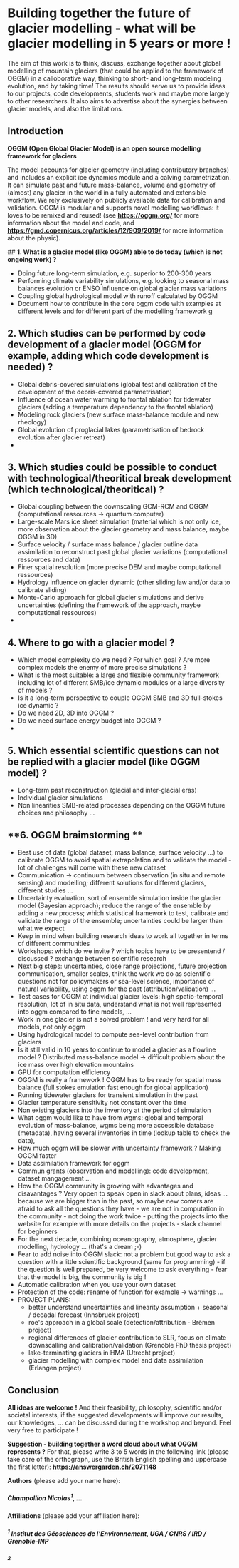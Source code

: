 # Building together the future of glacier modelling - what will be glacier modelling in 5 years or more !

The aim of this work is to think, discuss, exchange together about global modelling of mountain glaciers (that could be applied to the framework of OGGM) in a calloborative way, thinking to short- and long-term modeling evolution, and by taking time! The results should serve us to provide ideas to our projects, code developments, students work and maybe more largely to other researchers. It also aims to advertise about the synergies between glacier models, and also the limitations. 

## **Introduction**

**OGGM (Open Global Glacier Model) is an open source modelling framework for glaciers**

The model accounts for glacier geometry (including contributory branches) and includes an explicit ice dynamics module and a calving parametrization. It can simulate past and future mass-balance, volume and geometry of (almost) any glacier in the world in a fully automated and extensible workflow. We rely exclusively on publicly available data for calibration and validation. OGGM is modular and supports novel modelling workflows: it loves to be remixed and reused! (see **https://oggm.org/** for more information about the model and code, and **https://gmd.copernicus.org/articles/12/909/2019/** for more information about the physic).

## **1. What is a glacier model (like OGGM) able to do today (which is not ongoing work) ?**

- Doing future long-term simulation, e.g. superior to 200-300 years
- Performing climate variability simulations, e.g. looking to seasonal mass balances evolution or ENSO influence on global glacier mass variations
- Coupling global hydrological model with runoff calculated by OGGM
- Document how to contribute in the core oggm code with examples at different levels and for different part of the modelling framework
g

## **2. Which studies can be performed by code development of a glacier model (OGGM for example, adding which code development is needed) ?**

- Global debris-covered simulations (global test and calibration of the development of the debris-covered parametrisation)
- Influence of ocean water warming to frontal ablation for tidewater glaciers (adding a temperature dependency to the frontal ablation)
- Modeling rock glaciers (new surface mass-balance module and new rheology)
- Global evolution of proglacial lakes (parametrisation of bedrock evolution after glacier retreat)
- 

## **3. Which studies could be possible to conduct with technological/theoritical break development (which technological/theoritical) ?**

- Global coupling between the downscaling GCM-RCM and OGGM (computational ressources -> quantum computer)
- Large-scale Mars ice sheet simulation (material which is not only ice, more observation about the glacier geometry and mass balance, maybe OGGM in 3D)
- Surface velocity / surface mass balance / glacier outline data assimilation to reconstruct past global glacier variations (computational ressources and data)
- Finer spatial resolution (more precise DEM and maybe computational ressources)
- Hydrology influence on glacier dynamic (other sliding law and/or data to calibrate sliding)
- Monte-Carlo approach for global glacier simulations and derive uncertainties (defining the framework of the approach, maybe computational ressources)
- 

## **4. Where to go with a glacier model ?**

- Which model complexity do we need ? For which goal ? Are more complex models the enemy of more precise simulations ?
- What is the most suitable: a large and flexible community framework including lot of different SMB/ice dynamic modules or a large diversity of models ?
- Is it a long-term perspective to couple OGGM SMB and 3D full-stokes ice dynamic ?
- Do we need 2D, 3D into OGGM ?
- Do we need surface energy budget into OGGM ?
- 

## **5. Which essential scientific questions can not be replied with a glacier model (like OGGM model) ?**

- Long-term past reconstruction (glacial and inter-glacial eras)
- Individual glacier simulations
- Non linearities SMB-related processes depending on the OGGM future choices and philosophy ...

## **6. OGGM braimstorming **
- Best use of data (global dataset, mass balance, surface velocity ...) to calibrate OGGM to avoid spatial extrapolation and to validate the model - lot of challenges will come with these new dataset
- Communication -> continuum between observation (in situ and remote sensing) and modelling; different solutions for different glaciers, different studies ...
- Uncertainty evaluation, sort of ensemble simulation inside the glacier model (Bayesian approach); reduce the range of the ensemble by adding a new process; which statistical framework to test, calibrate and validate the range of the ensemble; uncertainties could be larger than what we expect
- Keep in mind when building research ideas to work all together in terms of different communities
- Workshops: which do we invite ? which topics have to be presentend / discussed ? exchange between scientific research
- Next big steps: uncertainties, close range projections, future projection communication, smaller scales, think the work we do as scientific questions not for policymakers or sea-level science, importance of natural variability, using oggm for the past (attribution/validation) ...
- Test cases for OGGM at individual glacier levels: high spatio-temporal resolution, lot of in situ data, understand what is not well represented into oggm compared to fine models, ...
- Work in one glacier is not a solved problem ! and very hard for all models, not only oggm
- Using hydrological model to compute sea-level contribution from glaciers
- Is it still valid in 10 years to continue to model a glacier as a flowline model ? Distributed mass-balance model -> difficult problem about the ice mass over high elevation mountains
- GPU for computation efficiency
- OGGM is really a framework ! OGGM has to be ready for spatial mass balance (full stokes emulation fast enough for global application)
- Running tidewater glaciers for transient simulation in the past
- Glacier temperature sensitivity not constant over the time
- Non existing glaciers into the inventory at the period of simulation
- What oggm would like to have from wgms: global and temporal evolution of mass-balance, wgms being more accessible database (metadata), having several inventories in time (lookup table to check the data), 
- How much oggm will be slower with uncertainty framework ? Making OGGM faster
- Data assimilation framework for oggm
- Commun grants (observation and modelling): code development, dataset mangagement ...
- How the OGGM community is growing with advantages and disavantages ? Very oppen to speak open in slack about plans, ideas ... because we are bigger than in the past, so maybe new comers are afraid to ask all the questions they have - we are not in computation in the community - not doing the work twice - putting the projects into the website for example with more details on the projects - slack channel for beginners 
- For the next decade, combining oceanography, atmosphere, glacier modelling, hydrology ... (that's a dream ;-) 
- Fear to add noise into OGGM slack: not a problem but good way to ask a question with a little scientific background (same for programming) - if the question is well prepared, be very welcome to ask everything - fear that the model is big, the community is big !
- Automatic calibration when you use your own dataset
- Protection of the code: rename of function for example -> warnings ...
- PROJECT PLANS:
  - better understand uncertainties and linearity assumption + seasonal / decadal forecast (Innsbruck project)
  - roe's approach in a global scale (detection/attribution - Brêmen project)
  - regional differences of glacier contribution to SLR, focus on climate downscalling and calibration/validation (Grenoble PhD thesis project)
  - lake-terminating glaciers in HMA (Utrecht project)
  - glacier modelling with complex model and data assimilation (Erlangen project)

## **Conclusion**

**All ideas are welcome !** And their feasibility, philosophy, scientific and/or societal interests, if the suggested developments will improve our results, our knowledges, ... can be discussed during the workshop and beyond. Feel very free to participate !

**Suggestion - building together a word cloud about what OGGM represents ?** For that, please write 3 to 5 words in the following link (please take care of the orthograph, use the British English spelling and uppercase the first letter): **https://answergarden.ch/2071148**

**Authors** (please add your name here):
##### Champollion Nicolas<sup>1</sup>, ...
#####

**Affiliations** (please add your affiliation here):
##### <sup>1</sup> Institut des Géosciences de l'Environnement, UGA / CNRS / IRD / Grenoble-INP
##### <sup>2</sup>
